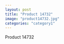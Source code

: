 ```yaml
---
layout: post
title: "Product 14732"
image: "product14732.jpg"
categories: "category1"
---
```

Product 14732
